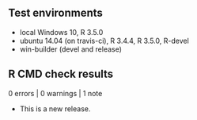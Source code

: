 ## Test environments
* local Windows 10, R 3.5.0
* ubuntu 14.04 (on travis-ci), R 3.4.4, R 3.5.0, R-devel
* win-builder (devel and release)

## R CMD check results

0 errors | 0 warnings | 1 note

* This is a new release.

